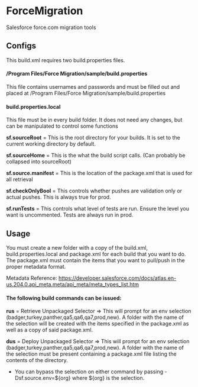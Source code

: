 # ForceMigration
Salesforce force.com migration tools

## Configs

This build.xml requires two build.properties files.

#### /Program Files/Force Migration/sample/build.properties

This file contains usernames and passwords and must be filled out and placed at /Program Files/Force Migration/sample/build.properties

#### build.properties.local

This file must be in every build folder. It does not need any changes, but can be manipulated to control some functions

**sf.sourceRoot** = This is the root directory for your builds. It is set to the current working directory by default.

**sf.sourceHome** = This is the what the build script calls. (Can probably be collapsed into sourceRoot)

**sf.source.manifest** = This is the location of the package.xml that is used for all retrieval

**sf.checkOnlyBool** = This controls whether pushes are validation only or actual pushes. This is always true for prod.

**sf.runTests** = This controls what level of tests are run. Ensure the level you want is uncommented. Tests are always run in prod.

## Usage

You must create a new folder with a copy of the build.xml, build.properties.local and package.xml for each build that you want to do. The package.xml must contain the items that you want to pull/push in the proper metadata format.

Metadata Reference: https://developer.salesforce.com/docs/atlas.en-us.204.0.api_meta.meta/api_meta/meta_types_list.htm

#### The following build commands can be issued:

**rus** = Retrieve Unpackaged Selector => This will prompt for an env selection (badger,turkey,panther,qa5,qa6,qa7,prod,new). A folder with the name of the selection will be created with the items specified in the package.xml as well as a copy of said package.xml.

**dus** = Deploy Unpackaged Selector => This will prompt for an env selection (badger,turkey,panther,qa5,qa6,qa7,prod,new). A folder with the name of the selection must be present containing a package.xml file listing the contents of the directory.

* You can bypass the selection on either command by passing -Dsf.source.env=${org} where ${org} is the selection.
